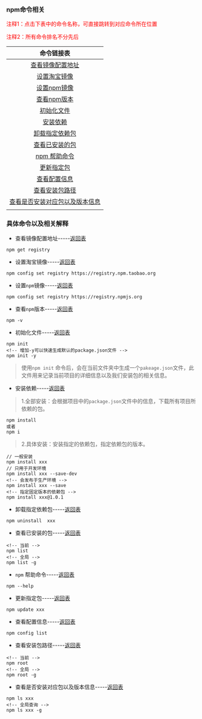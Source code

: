 ### npm命令相关

<span style='color:red'>注释1：点击下表中的命令名称，可直接跳转到对应命令所在位置</span>
<p style='color:red'>注释2：所有命令排名不分先后</p>

| <span id='back'>命令链接表</span> |
|:-:|
|[查看镜像配置地址](#1)|
|[设置淘宝镜像](#2)|
|[设置npm镜像](#3)|
|[查看npm版本](#4)|
|[初始化文件](#5)|
|[安装依赖](#6)|
|[卸载指定依赖包](#7)|
|[查看已安装的包](#8)|
|[npm 帮助命令](#9)|
|[更新指定包](#10)|
|[查看配置信息](#11)|
|[查看安装包路径](#12)|
|[查看是否安装对应包以及版本信息](#13)|
||

### 具体命令以及相关解释

- <span id='1'>查看镜像配置地址</span>-----<span>[返回表](#back)</span>

```
npm get registry
```

- <span id='2'>设置淘宝镜像<span>-----<span>[返回表](#back)</span>

```
npm config set registry https://registry.npm.taobao.org
```

- <span id='3'>设置`npm`镜像<span>-----<span>[返回表](#back)</span>

```
npm config set registry https://registry.npmjs.org
```

- <span id='4'>查看`npm`版本<span>-----<span>[返回表](#back)</span>

```
npm -v
```

- <span id='5'>初始化文件<span>-----<span>[返回表](#back)</span>

```
npm init
<!-- 增加-y可以快速生成默认的package.json文件 -->
npm init -y
```

> 使用`npm init` 命令后，会在当前文件夹中生成一个`pakeage.json`文件，此文件用来记录当前项目的详细信息以及我们安装包的相关信息。

- <span id='6'>安装依赖<span>-----<span>[返回表](#back)</span>

> 1.全部安装：会根据项目中的`package.json`文件中的信息，下载所有项目所依赖的包。

```
npm install 
或者 
npm i
```

> 2.具体安装：安装指定的依赖包，指定依赖包的版本。

```
// 一般安装
npm install xxx
// 只用于开发环境
npm install xxx --save-dev
<!-- 会发布于生产环境 -->
npm install xxx --save
<!-- 指定固定版本的依赖包 -->
npm install xxx@1.0.1
```

- <span id='7'>卸载指定依赖包<span>-----<span>[返回表](#back)</span>

```
npm uninstall  xxx
```

- <span id='8'>查看已安装的包<span>-----<span>[返回表](#back)</span>

```
<!-- 当前 -->
npm list
<!-- 全局 -->
npm list -g 
```

- <span id='9'>`npm` 帮助命令<span>-----<span>[返回表](#back)</span>

```
npm --help
```

- <span id='10'>更新指定包<span>-----<span>[返回表](#back)</span>

```
npm update xxx 
```

- <span id='11'>查看配置信息<span>-----<span>[返回表](#back)</span>

```
npm config list
```

- <span id='12'>查看安装包路径<span>-----<span>[返回表](#back)</span>

```
<!-- 当前 -->
npm root
<!-- 全局 -->
npm root -g
```

- <span id='13'>查看是否安装对应包以及版本信息<span>-----<span>[返回表](#back)</span>

```
npm ls xxx 
<!-- 全局查询 -->
npm ls xxx -g 
```
